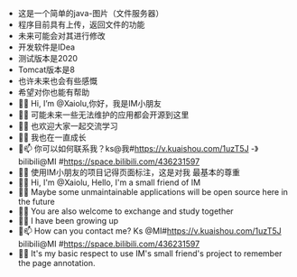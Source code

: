 - 这是一个简单的java-图片（文件服务器）
- 程序目前具有上传，返回文件的功能
- 未来可能会对其进行修改
- 开发软件是IDea
- 测试版本是2020
- Tomcat版本是8
- 也许未来也会有些感慨
- 希望对你也能有帮助
- 👋👋 Hi, I’m @Xaiolu,你好，我是IM小朋友
- 👋👀 可能未来一些无法维护的应用都会开源到这里
- 👋🌱 也欢迎大家一起交流学习
- 👋💞 我也在一直成长
- 👋📫 你可以如何联系我？ks@我#https://v.kuaishou.com/1uzT5J    -》   bilibili@MI #https://space.bilibili.com/436231597
- 👋💞 使用IM小朋友的项目记得页面标注，这是对我 最基本的尊重
- 👋👋 Hi, I'm @Xaiolu, Hello, I'm a small friend of IM
- 👋👀 Maybe some unmaintainable applications will be open source here in the future
- 👋🌱 You are also welcome to exchange and study together
- 👋💞 I have been growing up
- 👋📫 How can you contact me? Ks @MI#https://v.kuaishou.com/1uzT5J   bilibili@MI #https://space.bilibili.com/436231597
- 👋💞 It's my basic respect to use IM's small friend's project to remember the page annotation.


